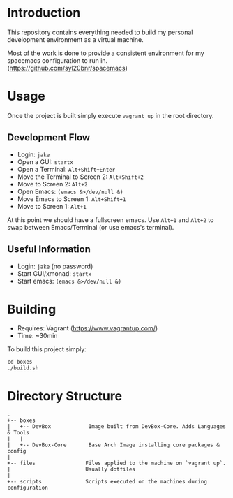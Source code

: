 Introduction
============
This repository contains everything needed to build my personal development environment as a virtual machine.

Most of the work is done to provide a consistent environment for my spacemacs configuration to run in. (https://github.com/syl20bnr/spacemacs)

Usage
=====
Once the project is built simply execute `vagrant up` in the root directory.

Development Flow
----------------

- Login: `jake`
- Open a GUI: `startx`
- Open a Terminal: `Alt+Shift+Enter`
- Move the Terminal to Screen 2: `Alt+Shift+2`
- Move to Screen 2: `Alt+2`
- Open Emacs: `(emacs &>/dev/null &)`
- Move Emacs to Screen 1: `Alt+Shift+1`
- Move to Screen 1: `Alt+1`

At this point we should have a fullscreen emacs. Use `Alt+1` and `Alt+2` to swap between Emacs/Terminal (or use emacs's terminal).

Useful Information
------------------

- Login: `jake` (no password)
- Start GUI/xmonad: `startx`
- Start emacs: `(emacs &>/dev/null &)`

Building
========

- Requires: Vagrant (https://www.vagrantup.com/)
- Time: ~30min

To build this project simply:

    cd boxes
    ./build.sh


Directory Structure
===================

    .
    +-- boxes
    |   +-- DevBox            Image built from DevBox-Core. Adds Languages & Tools
    |   |
    |   +-- DevBox-Core       Base Arch Image installing core packages & config
    |
    +-- files                Files applied to the machine on `vagrant up`.
    |                        Usually dotfiles
    |
    +-- scripts              Scripts executed on the machines during configuration
